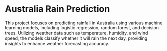 # Australia Rain Prediction  
 
This project focuses on predicting rainfall in Australia using various machine learning models, including logistic regression, random forest, and decision trees. Utilizing weather data such as temperature, humidity, and wind speed, the models classify whether it will rain the next day, providing insights to enhance weather forecasting accuracy. 











